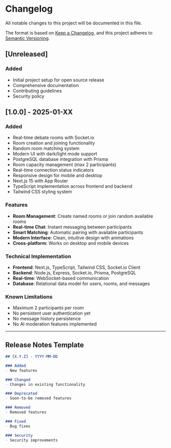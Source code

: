 # Changelog

All notable changes to this project will be documented in this file.

The format is based on [Keep a Changelog](https://keepachangelog.com/en/1.0.0/),
and this project adheres to [Semantic Versioning](https://semver.org/spec/v2.0.0.html).

## [Unreleased]

### Added
- Initial project setup for open source release
- Comprehensive documentation
- Contributing guidelines
- Security policy

## [1.0.0] - 2025-01-XX

### Added
- Real-time debate rooms with Socket.io
- Room creation and joining functionality
- Random room matching system
- Modern UI with dark/light mode support
- PostgreSQL database integration with Prisma
- Room capacity management (max 2 participants)
- Real-time connection status indicators
- Responsive design for mobile and desktop
- Next.js 15 with App Router
- TypeScript implementation across frontend and backend
- Tailwind CSS styling system

### Features
- **Room Management**: Create named rooms or join random available rooms
- **Real-time Chat**: Instant messaging between participants
- **Smart Matching**: Automatic pairing with available participants
- **Modern Interface**: Clean, intuitive design with animations
- **Cross-platform**: Works on desktop and mobile devices

### Technical Implementation
- **Frontend**: Next.js, TypeScript, Tailwind CSS, Socket.io Client
- **Backend**: Node.js, Express, Socket.io, Prisma, PostgreSQL
- **Real-time**: WebSocket-based communication
- **Database**: Relational data model for users, rooms, and messages

### Known Limitations
- Maximum 2 participants per room
- No persistent user authentication yet
- No message history persistence
- No AI moderation features implemented

---

## Release Notes Template

```markdown
## [X.Y.Z] - YYYY-MM-DD

### Added
- New features

### Changed
- Changes in existing functionality

### Deprecated
- Soon-to-be removed features

### Removed
- Removed features

### Fixed
- Bug fixes

### Security
- Security improvements
```